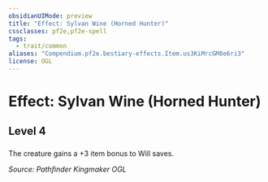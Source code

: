 ```yaml
---
obsidianUIMode: preview
title: "Effect: Sylvan Wine (Horned Hunter)"
cssclasses: pf2e,pf2e-spell
tags:
  - trait/common
aliases: "Compendium.pf2e.bestiary-effects.Item.us3KiMrcGM8e6ri3"
license: OGL
---
```

# Effect: Sylvan Wine (Horned Hunter)
## Level 4
### 






The creature gains a +3 item bonus to Will saves.

*Source: Pathfinder Kingmaker*
*OGL*